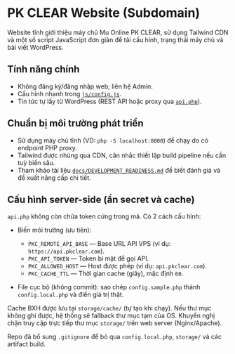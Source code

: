 # PK CLEAR Website (Subdomain)

Website tĩnh giới thiệu máy chủ Mu Online PK CLEAR, sử dụng Tailwind CDN và một số script JavaScript đơn giản để tải cấu hình, trạng thái máy chủ và bài viết WordPress.

## Tính năng chính
- Không đăng ký/đăng nhập web; liên hệ Admin.
- Cấu hình nhanh trong [`js/config.js`](js/config.js).
- Tin tức tự lấy từ WordPress (REST API hoặc proxy qua [`api.php`](api.php)).

## Chuẩn bị môi trường phát triển
- Sử dụng máy chủ tĩnh (VD: `php -S localhost:8000`) để chạy do có endpoint PHP proxy.
- Tailwind được nhúng qua CDN, cân nhắc thiết lập build pipeline nếu cần tuỳ biến sâu.
- Tham khảo tài liệu [`docs/DEVELOPMENT_READINESS.md`](docs/DEVELOPMENT_READINESS.md) để biết đánh giá và đề xuất nâng cấp chi tiết.

## Cấu hình server-side (ẩn secret và cache)
`api.php` không còn chứa token cứng trong mã. Có 2 cách cấu hình:

- Biến môi trường (ưu tiên):
  - `PKC_REMOTE_API_BASE` — Base URL API VPS (ví dụ: `https://api.pkclear.com`).
  - `PKC_API_TOKEN` — Token bí mật để gọi API.
  - `PKC_ALLOWED_HOST` — Host được phép (ví dụ: `api.pkclear.com`).
  - `PKC_CACHE_TTL` — Thời gian cache (giây), mặc định `60`.

- File cục bộ (không commit): sao chép `config.sample.php` thành `config.local.php` và điền giá trị thật.

Cache BXH được lưu tại `storage/cache/` (tự tạo khi chạy). Nếu thư mục không ghi được, hệ thống sẽ fallback thư mục tạm của OS. Khuyến nghị chặn truy cập trực tiếp thư mục `storage/` trên web server (Nginx/Apache).

Repo đã bổ sung `.gitignore` để bỏ qua `config.local.php`, `storage/` và các artifact build.
